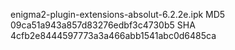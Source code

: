 enigma2-plugin-extensions-absolut-6.2.2e.ipk
MD5 09ca51a943a857d83276edbf3c4730b5
SHA 4cfb2e8444597773a3a466abb1541abc0d6485ca

